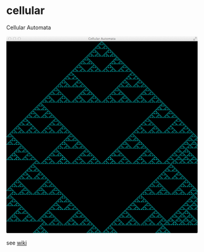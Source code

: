 cellular
========

Cellular Automata

![Rule 90](https://raw.githubusercontent.com/kovrik/cellular/master/cellular.png "Rule 90")

see [wiki](http://en.wikipedia.org/wiki/Cellular_automaton)
